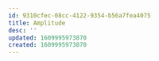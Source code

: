 ```yaml
---
id: 9310cfec-08cc-4122-9354-b56a7fea4075
title: Amplitude
desc: ''
updated: 1609995973870
created: 1609995973870
---
```


